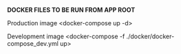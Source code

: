 **DOCKER FILES TO BE RUN FROM APP ROOT**

Production image
<docker-compose up -d> <!--Will use default docker-compose.yml for simplicity-->

Development image
<docker-compose -f ./docker/docker-compose_dev.yml up>